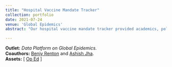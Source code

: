 ```yaml
---
title: "Hospital Vaccine Mandate Tracker"
collection: portfolio
date: 2021-07-24
venue: 'Global Epidemics'
abstract: "Our hospital vaccine mandate tracker provided academics, policymakers, and the broader public with a comprehensive overview of which hospitals and health systems have mandated COVID-19 vaccinations for their clinical and non-clinical staff. In a pandemic which had already cost too many lives and created too many hardships, hospitals must uphold this standard and ensure that health systems are the safest spaces possible. Leading public health experts, clinicians, and organizations (including the American Hospital Association and American College of Emergency Physicians, and the American Association of Medical Colleges) all agree on the importance of vaccine mandates for hospital staff. We created this tracker to enable communities to input practices from their own local hospitals, and rally for systematic change in mandated vaccination policies."

---
```


**Outlet:** _Data Platform on Global Epidemics._
<br>
**Coauthors:** [Benjy Renton][brenton] and [Ashish Jha][ajha].
<br>
**Assets:** [ [Op Ed][hosptrack-pub] ]

[hosptrack-pub]: https://globalepidemics.org/2021/07/24/new-hospital-vaccine-mandate-tracker/
[brenton]: https://bhrenton.journoportfolio.com/
[ajha]: https://dean.sph.brown.edu/dean
